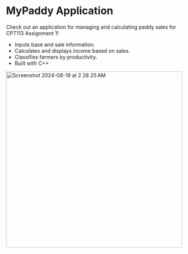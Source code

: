 # MyPaddy Application

Check out an application for managing and calculating paddy sales for CPT113 Assignment 1!

- Inputs base and sale information.
- Calculates and displays income based on sales.
- Classifies farmers by productivity.
- Built with C++

<img width="482" alt="Screenshot 2024-08-19 at 2 28 25 AM" src="https://github.com/user-attachments/assets/44408a58-9662-4188-9d71-ac3724916e6c">
